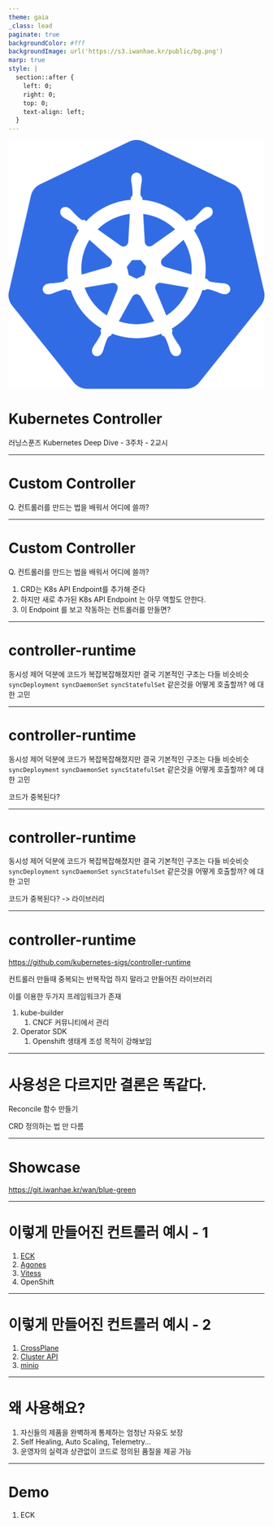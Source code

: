 ```yaml
---
theme: gaia
_class: lead
paginate: true
backgroundColor: #fff
backgroundImage: url('https://s3.iwanhae.kr/public/bg.png')
marp: true
style: |
  section::after {
    left: 0;
    right: 0;
    top: 0;
    text-align: left;
  }
---
```


![bg left:40% 80%](https://raw.githubusercontent.com/kubernetes/kubernetes/master/logo/logo.svg)

# **Kubernetes Controller**

러닝스푼즈
Kubernetes Deep Dive - 3주차 - 2교시

---

# Custom Controller

Q. 컨트롤러를 만드는 법을 배워서 어디에 쓸까?

---

# Custom Controller

Q. 컨트롤러를 만드는 법을 배워서 어디에 쓸까?

1. CRD는 K8s API Endpoint를 추가해 준다
2. 하지만 새로 추가된 K8s API Endpoint 는 아무 역할도 안한다.
3. 이 Endpoint 를 보고 작동하는 컨트롤러를 만들면?

---

# controller-runtime

동시성 제어 덕분에 코드가 복잡복잡해졌지만 결국 기본적인 구조는 다들 비슷비슷
`syncDeployment` `syncDaemonSet` `syncStatefulSet` 같은것을 어떻게 호출할까? 에 대한 고민

---

# controller-runtime

동시성 제어 덕분에 코드가 복잡복잡해졌지만 결국 기본적인 구조는 다들 비슷비슷
`syncDeployment` `syncDaemonSet` `syncStatefulSet` 같은것을 어떻게 호출할까? 에 대한 고민

코드가 중복된다?

---

# controller-runtime

동시성 제어 덕분에 코드가 복잡복잡해졌지만 결국 기본적인 구조는 다들 비슷비슷
`syncDeployment` `syncDaemonSet` `syncStatefulSet` 같은것을 어떻게 호출할까? 에 대한 고민

코드가 중복된다?
-> 라이브러리

---

# controller-runtime

https://github.com/kubernetes-sigs/controller-runtime

컨트롤러 만들때 중복되는 반복작업 하지 말라고 만들어진 라이브러리

이를 이용한 두가지 프레임워크가 존재

1. kube-builder
   1. CNCF 커뮤니티에서 관리
2. Operator SDK
   1. Openshift 생태계 조성 목적이 강해보임

---

# 사용성은 다르지만 결론은 똑같다.

Reconcile 함수 만들기

CRD 정의하는 법 만 다름

---

# Showcase

https://git.iwanhae.kr/wan/blue-green

---

# 이렇게 만들어진 컨트롤러 예시 - 1

1. [ECK](https://www.elastic.co/guide/en/cloud-on-k8s/current/k8s-quickstart.html)
2. [Agones](https://agones.dev/site/)
3. [Vitess](https://github.com/planetscale/vitess-operator/blob/main/docs/api.md)
4. OpenShift

---

# 이렇게 만들어진 컨트롤러 예시 - 2

1. [CrossPlane](https://www.crossplane.io/)
2. [Cluster API](https://cluster-api.sigs.k8s.io/)
3. [minio](https://min.io/)

---

# 왜 사용해요?

1. 자신들의 제품을 완벽하게 통제하는 엄청난 자유도 보장
2. Self Healing, Auto Scaling, Telemetry...
3. 운영자의 실력과 상관없이 코드로 정의된 품질을 제공 가능

---

# Demo

1. ECK
